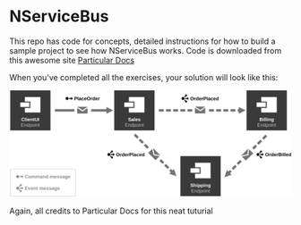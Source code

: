 # NServiceBus

This repo has code for concepts, detailed instructions for how to build a sample project to see how NServiceBus works. Code is downloaded from this awesome site [Particular Docs](https://docs.particular.net/tutorials/nservicebus-step-by-step/)

When you've completed all the exercises, your solution will look like this:


<img src="diagram.svg">


Again, all credits to Particular Docs for this neat tuturial
